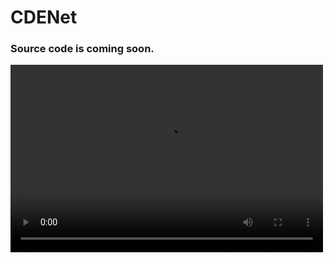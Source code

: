 # CDENet

### Source code is coming soon.

<video src="https://www.youtube.com/watch?v=378I79Q_LzY" controls="controls" width="500" height="300">您的浏览器不支持播放该视频！</video>
